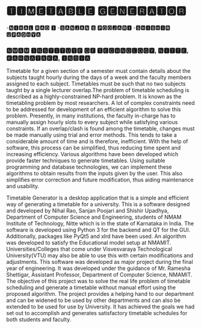 # 🆃🅸🅼🅴🆃🅰🅱🅻🅴 🅶🅴🅽🅴🆁🅰🆃🅾🆁                                                                        
-🅽🅸🅷🅰🅻 🆁🅰🅾 🅸 
-🆂🅰🅽🅹🅰🅽 🆂 🅿🅾🅾🅹🅰🆁🅸 
-🆂🅷🅸🆂🅷🅸🆁 🆄🅿🅰🅳🅷🆈🅰
### 🅽🅼🅰🅼 🅸🅽🆂🆃🅸🆃🆄🆃🅴 🅾🅵 🆃🅴🅲🅷🅽🅾🅻🅾🅶🆈, 🅽🅸🆃🆃🅴, 🅺🅰🆁🅽🅰🆃🅰🅺🅰, 🅸🅽🅳🅸🅰

Timetable for a given section of a semester must contain details about the subjects taught hourly during the days of a week and the faculty members assigned to each subject. Timetables must be such that no two subjects taught by a single lecturer overlap.The problem of timetable scheduling is described as a highly-constrained NP-hard problem. It is known as the timetabling problem by most researchers. A lot of complex constraints need to be addressed for development of an efficient algorithm to solve this problem. Presently, in many institutions, the faculty in-charge has to manually assign hourly slots to every subject while satisfying various constraints. If an overlap/clash is found among the timetable, changes must be made manually using trial and error methods. This tends to take a considerable amount of time and is therefore, inefficient. With the help of software, this process can be simplified, thus reducing time spent and increasing efficiency. Various algorithms have been developed which provide faster techniques to generate timetables. Using suitable programming and database technologies, we can implement these algorithms to obtain results from the inputs given by the user. This also simplifies error correction and future modification, thus aiding maintenance and usability.

Timetable Generator is a desktop application that is a simple and efficient way of generating a timetable for a university. This is a software designed and developed by Nihal Rao, Sanjan Poojari and Shishir Upadhya, Department of Computer Science and Engineering, students of NMAM Institute of Technology, Nitte which is in the state of Karnataka in India. The software is developed using Python 3 for the backend and QT for the GUI. Additionally, packages like PyQt5 and xlrd have been used. An algorithm was developed to satisfy the Educational model setup at NMAMIT. Universities/Colleges that come under Visvesvaraya Technological University(VTU) may also be able to use this with certain modifications and adjustments. This software was developed as major project during the final year of engineering. It was developed under the guidance of Mr. Ramesha Shettigar, Assistant Professor, Department of Computer Science, NMAMIT. The objective of this project was to solve the real life problem of timetable scheduling and generate a timetable without manual effort using the proposed algorithm. The project provides a helping hand to our department and can be widened to be used by other departments and can also be extended to be used for use by University. It has achieved the goals we had set out to accomplish and generates satisfactory timetable schedules for both students and faculty.

